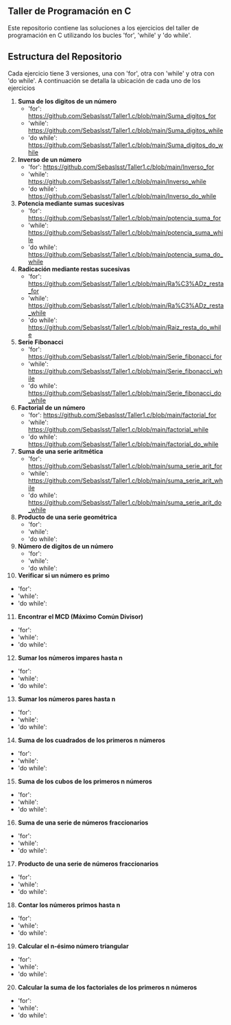 ## Taller de Programación en C
Este repositorio contiene las soluciones a los ejercicios del taller de programación en C utilizando los bucles 'for', 'while' y 'do while'.

## Estructura del Repositorio 
Cada ejercicio tiene 3 versiones, una con 'for', otra con 'while' y otra con 'do while'. A continuación se detalla la ubicación de cada uno de los ejercicios 
1. **Suma de los digitos de un número**
   - 'for': https://github.com/Sebaslsst/Taller1.c/blob/main/Suma_digitos_for
   - 'while': https://github.com/Sebaslsst/Taller1.c/blob/main/Suma_digitos_while
   - 'do while': https://github.com/Sebaslsst/Taller1.c/blob/main/Suma_digitos_do_while
2. **Inverso de un número**
   - 'for': https://github.com/Sebaslsst/Taller1.c/blob/main/Inverso_for
   - 'while': https://github.com/Sebaslsst/Taller1.c/blob/main/Inverso_while
   - 'do while': https://github.com/Sebaslsst/Taller1.c/blob/main/Inverso_do_while
3. **Potencia mediante sumas sucesivas**
   - 'for': https://github.com/Sebaslsst/Taller1.c/blob/main/potencia_suma_for
   - 'while': https://github.com/Sebaslsst/Taller1.c/blob/main/potencia_suma_while
   - 'do while': https://github.com/Sebaslsst/Taller1.c/blob/main/potencia_suma_do_while
4. **Radicación mediante restas sucesivas**
   - 'for': https://github.com/Sebaslsst/Taller1.c/blob/main/Ra%C3%ADz_resta_for
   - 'while': https://github.com/Sebaslsst/Taller1.c/blob/main/Ra%C3%ADz_resta_while
   - 'do while': https://github.com/Sebaslsst/Taller1.c/blob/main/Raiz_resta_do_while
5. **Serie Fibonacci**
   - 'for': https://github.com/Sebaslsst/Taller1.c/blob/main/Serie_fibonacci_for
   - 'while': https://github.com/Sebaslsst/Taller1.c/blob/main/Serie_fibonacci_while
   - 'do while': https://github.com/Sebaslsst/Taller1.c/blob/main/Serie_fibonacci_do_while
6. **Factorial de un número**
   - 'for': https://github.com/Sebaslsst/Taller1.c/blob/main/factorial_for
   - 'while': https://github.com/Sebaslsst/Taller1.c/blob/main/factorial_while
   - 'do while': https://github.com/Sebaslsst/Taller1.c/blob/main/factorial_do_while
7. **Suma de una serie aritmética**
   - 'for': https://github.com/Sebaslsst/Taller1.c/blob/main/suma_serie_arit_for
   - 'while': https://github.com/Sebaslsst/Taller1.c/blob/main/suma_serie_arit_while
   - 'do while': https://github.com/Sebaslsst/Taller1.c/blob/main/suma_serie_arit_do_while
8. **Producto de una serie geométrica**
   - 'for':
   - 'while':
   - 'do while':
9. **Número de digitos de un número**
   - 'for':
   - 'while':
   - 'do while':
10. **Verificar si un número es primo**
   - 'for':
   - 'while':
   - 'do while':
11. **Encontrar el MCD (Máximo Común Divisor)**
   - 'for':
   - 'while':
   - 'do while':
12. **Sumar los números impares hasta n**
   - 'for':
   - 'while':
   - 'do while':
13. **Sumar los números pares hasta n**
   - 'for':
   - 'while':
   - 'do while':
14. **Suma de los cuadrados de los primeros n números**
   - 'for':
   - 'while':
   - 'do while':
15. **Suma de los cubos de los primeros n números**
   - 'for':
   - 'while':
   - 'do while':
16. **Suma de una serie de números fraccionarios**
   - 'for':
   - 'while':
   - 'do while':
17. **Producto de una serie de números fraccionarios**
   - 'for':
   - 'while':
   - 'do while':
18. **Contar los números primos hasta n**
   - 'for':
   - 'while':
   - 'do while':
19. **Calcular el n-ésimo número triangular**
   - 'for':
   - 'while':
   - 'do while':
20. **Calcular la suma de los factoriales de los primeros n números**
   - 'for':
   - 'while':
   - 'do while':
